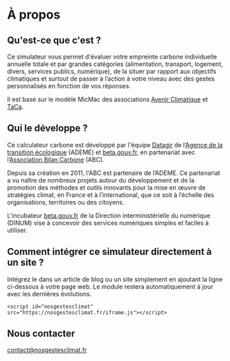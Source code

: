 # À propos

## Qu'est-ce que c'est ?

Ce simulateur vous permet d'évaluer votre empreinte carbone individuelle annuelle totale et par grandes catégories (alimentation, transport, logement, divers, services publics, numérique), de la situer par rapport aux objectifs climatiques et surtout de passer à l’action à votre niveau avec des gestes personnalisés en fonction de vos réponses.

Il est basé sur le modèle MicMac des associations [Avenir Climatique](https://avenirclimatique.org/les-outils/) et [TaCa](https://www.taca.asso.fr/).

## Qui le développe ?

Ce calculateur carbone est développé par l'équipe [Datagir](https://datagir.ademe.fr/) de l’[Agence de la transition écologique](https://www.ademe.fr/) (ADEME) et [beta.gouv.fr](https://beta.gouv.fr/), en partenariat avec l’[Association Bilan Carbone](https://www.associationbilancarbone.fr/) (ABC).

Depuis sa création en 2011, l'ABC est partenaire de l’ADEME. Ce partenariat a vu naître de nombreux projets autour du développement et de la promotion des méthodes et outils innovants pour la mise en œuvre de stratégies climat, en France et à l’international, que ce soit à l’échelle des organisations, territoires ou des citoyens.

L'incubateur [beta.gouv.fr](https://beta.gouv.fr/) de la Direction interministérielle du numérique (DINUM) vise à concevoir des services numériques simples et faciles à utiliser.

## Comment intégrer ce simulateur directement à un site ?

Intégrez le dans un article de blog ou un site simplement en ajoutant la ligne ci-dessous à votre page web. Le module restera automatiquement à jour avec les dernières évolutions.

`<script id="nosgestesclimat" src="https://nosgestesclimat.fr/iframe.js"></script>`

## Nous contacter

contact@nosgestesclimat.fr
